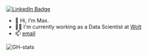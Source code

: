 [![LinkedIn Badge](https://img.shields.io/badge/My-LinkedIn-blue)](https://www.linkedin.com/in/maximilian-pavón-203165102/)

- 👋 Hi, I’m Max.
- 👨‍💻 I'm currently working as a Data Scientist at [Wolt](https://github.com/woltapp)
- 📫 [email](mailto:maximilian.pavon@outlook.com)

![GH-stats](https://github-readme-stats.vercel.app/api?username=maximilianpavon&show_icons=true&count_private=true)
